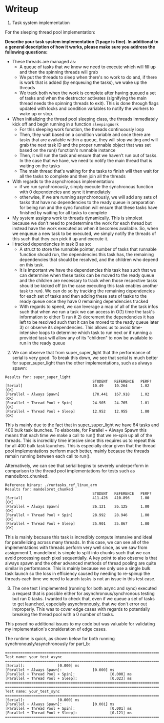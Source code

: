 # Writeup

1. Task system implementation

For the sleeping thread pool implementation:

**Describe your task system implementation (1 page is fine). In additional to a general description of how it works, please make sure you address the following questions:**

- These threads are managed as:
    - A queue of tasks that we know we need to execute which will fill up and then the spinning threads will grab
    - We put the threads to sleep when there's no work to do and, if there is work that is added (by enqueuing the tasks), we wake up the threads
    - We track both when the work is complete after having queued a set of tasks and when the destructor activates (signifying the main thread needs the spinning threads to exit). This is done through flags updated with locks and condition variables to notify the workers to wake up or stop.
- When initializing the thread pool sleeping class, the threads immediately kick off and begin running in a function `sleepingWork`
    - For this sleeping work function, the threads continuously loop
    - Then, they wait based on a condition variable and once there are tasks that are available within a queue, they will stop waiting and will grab the next task ID and the proper runnable object that was set based on the run() function's runnable instance
    - Then, it will run the task and ensure that we haven't run out of tasks. In the case that we have, we need to notify the main thread that is waiting on the tasks 
    - The main thread that's waiting for the tasks to finish will then wait for all the tasks to complete and then join all the threads
- With regards to the asynchronous implementation:
    - if we run synchronously, simply execute the synchronous function with 0 dependencies and sync it immediately
    - otherwise, if we are running asynchronously, we will add any sets of tasks that have no dependencies to the ready queue in preparation for being run and the sync function will ensure that these tasks have finished by waiting for all tasks to complete
- My system assigns work to threads dynamically. This is simplest because we don't need to predetermine the work for each thread but instead have the work executed as when it becomes available. So, when we enqueue a new task to be executed, we simply notify the threads of this such that they can pick it up and execute it.
- I tracked dependencies in task B as so:
    - A struct to store the runnable pointer, number of tasks that runnable function should run, the dependencies this task has, the remaining dependencies that should be resolved, and the children who depend on this task. 
    - It is important we have the dependencies this task has such that we can determine when these tasks can be moved to the ready queue and the children are necessary to track when those respective tasks should be kicked off (in the case executing this task enables another task to run). We can do so by tracking the remaining dependencies for each set of tasks and then adding these sets of tasks to the ready queue once they have 0 remaining dependencies tracked 
    - With regards to speed, we can leverage a map of all of the task infos such that when we run a task we can access in O(1) time the task's information to either 1) run it 2) decrement the dependencies it has left to be resolved such that it can be moved to the ready queue later 3) or observe its dependencies. This allows us to avoid time-intensive loops to determine which task to run next or if running a provided task will allow any of its "children" to now be available to run in the ready queue

2. We can observe that from super_super_light that the performance of serial is very good. To break this down, we see that serial is much better for super_super_light than the other implementations, such as always spawn:
```
Results for: super_super_light
                                        STUDENT   REFERENCE   PERF?
[Serial]                                10.49     10.264      1.02  (OK)
[Parallel + Always Spawn]               170.441   167.918     1.02  (OK)
[Parallel + Thread Pool + Spin]         24.905    24.765      1.01  (OK)
[Parallel + Thread Pool + Sleep]        12.952    12.955      1.00  (OK)
```

This is mainly due to the fact that in super_super_light we have 64 tasks and 400 bulk task launches. To elaborate, for Parallel + Always Spawn this means that each time we make a call to run() that we re-spin up all of the threads. This is incredibly time intesive since this requires us to repeat this for all 400 bulk task launches. This is especially clear given that the thread pool implementations perform much better, mainly because the threads remain running between each call to run().

Alternatively, we can see that serial begins to severely underperform in comparison to the thread pool implementations for tests such as mandelbrot_chunked.
```
Reference binary: ./runtasks_ref_linux_arm
Results for: mandelbrot_chunked
                                        STUDENT   REFERENCE   PERF?
[Serial]                                411.426   410.896     1.00  (OK)
[Parallel + Always Spawn]               26.121    26.125      1.00  (OK)
[Parallel + Thread Pool + Spin]         28.992    28.946      1.00  (OK)
[Parallel + Thread Pool + Sleep]        25.901    25.867      1.00  (OK)
```
This is mainly because this task is incredibly compute intensive and ideal for parallelizing across many threads. In this case, we can see all of the implementations with threads perform very well since, as we saw from assignment 1, mandelbrot is simple to split into chunks such that we can avoid processing each pixel sequentially. A key point to also observe is that always spawn and the other advanced methods of thread pooling are quite similar in performance. This is mainly because we only use a single bulk task launch so the loss in efficiency caused by needing to re-spinup the threads each time we need to launch tasks is not an issue in this test case.

3. The one test I implemented (running for both async and sync) executed a request that is possible either for asynchronous/synchronous testing but ran 0 tasks. I wanted to check that, even if we queue a set of tasks to get launched, especially asynchronously, that we don't error out improperly. This was to cover edge cases with regards to potentially breaking the thread pool with a 0 number of tasks.

This posed no additional issues to my code but was valuable for validating my implementation's consideration of edge cases.

The runtime is quick, as shown below for both running synchronously/asynchronously for part_b:
```
===================================================================================
Test name: your_test_async
===================================================================================
[Serial]:               [0.000] ms
[Parallel + Always Spawn]:              [0.000] ms
[Parallel + Thread Pool + Spin]:                [0.000] ms
[Parallel + Thread Pool + Sleep]:               [0.023] ms
===================================================================================
===================================================================================
Test name: your_test_sync
===================================================================================
[Serial]:               [0.000] ms
[Parallel + Always Spawn]:              [0.001] ms
[Parallel + Thread Pool + Spin]:                [0.001] ms
[Parallel + Thread Pool + Sleep]:               [0.121] ms
===================================================================================
```
